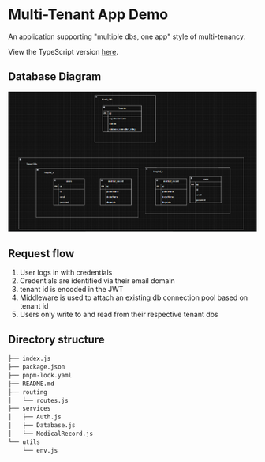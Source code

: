 # Multi-Tenant App Demo

An application supporting "multiple dbs, one app" style of multi-tenancy.

View the TypeScript version [here](https://github.com/vicradon/simple_multitenant_app/tree/typeorm_version). 

## Database Diagram

![DB Diagram](./docs/db_diagram.png)

## Request flow

1. User logs in with credentials
2. Credentials are identified via their email domain
3. tenant id is encoded in the JWT
4. Middleware is used to attach an existing db connection pool based on tenant id
5. Users only write to and read from their respective tenant dbs


## Directory structure

```sh
├── index.js
├── package.json
├── pnpm-lock.yaml
├── README.md
├── routing
│   └── routes.js
├── services
│   ├── Auth.js
│   ├── Database.js
│   └── MedicalRecord.js
└── utils
    └── env.js
```

